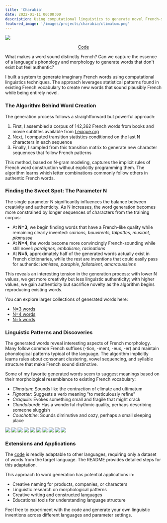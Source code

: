 ```yaml
---
title: 'Charabia'
date: 2022-01-11 00:00:00
description: Using computational linguistics to generate novel French-sounding words.
featured_image: '/images/projects/charabia/climatum.png'
---
```

![](/images/projects/charabia/fantatoires.png)
<center>
<a href="https://github.com/ccolas/charabia" class="btn">Code</a>
</center>

What makes a word sound distinctly French? Can we capture the essence of a language's phonology and morphology to generate words that don't exist but feel authentic?

I built a system to generate imaginary French words using computational linguistics techniques. The approach leverages statistical patterns found in existing French vocabulary to create new words that sound plausibly French while being entirely novel.

### The Algorithm Behind Word Creation

The generation process follows a straightforward but powerful approach:

<ol>
    <li>First, I assembled a corpus of 142,362 French words from books and movie subtitles available from <a href="http://www.lexique.org/">Lexique.org</a></li>
    <li>Next, I computed transition statistics conditioned on the last N characters in each sequence</li>
    <li>Finally, I sampled from this transition matrix to generate new character sequences that follow French patterns</li>
</ol>

This method, based on N-gram modeling, captures the implicit rules of French word construction without explicitly programming them. The algorithm learns which letter combinations commonly follow others in authentic French words.

### Finding the Sweet Spot: The Parameter N

The single parameter N significantly influences the balance between creativity and authenticity. As N increases, the word generation becomes more constrained by longer sequences of characters from the training corpus:

* At **N=3**, we begin finding words that have a French-like quality while remaining clearly invented: *sairions, bouvirents, talpottes, musiant, plamusse*
* At **N=4**, the words become more convincingly French-sounding while still novel: *paraignes, embalisme, racinations*
* At **N=5**, approximately half of the generated words actually exist in French dictionaries, while the rest are inventions that could easily pass for authentic: *lamistes, paraphie, fallotaient, amarcoussiens*

This reveals an interesting tension in the generation process: with lower N values, we get more creativity but less linguistic authenticity; with higher values, we gain authenticity but sacrifice novelty as the algorithm begins reproducing existing words.

You can explore larger collections of generated words here:
- [N=3 words](/data/post/charabia/seq3.txt)
- [N=4 words](/data/post/charabia/seq4.txt)
- [N=5 words](/data/post/charabia/seq5.txt)

### Linguistic Patterns and Discoveries

The generated words reveal interesting aspects of French morphology. Many follow common French suffixes (-tion, -ment, -eux, -er) and maintain phonological patterns typical of the language. The algorithm implicitly learns rules about consonant clustering, vowel sequencing, and syllable structure that make French sound distinctive.

Some of my favorite generated words seem to suggest meanings based on their morphological resemblance to existing French vocabulary:

- *Climatum*: Sounds like the contraction of climate and ultimatum
- *Fignotter*: Suggests a verb meaning "to meticulously refine"
- *Craquille*: Evokes something small and fragile that might crack
- *Glandalourdi*: Has a wonderful rhythmic quality, perhaps describing someone sluggish
- *Couchottine*: Sounds diminutive and cozy, perhaps a small sleeping place

<div class="gallery" data-columns="3">
	<img src="/images/projects/charabia/climatum.png">
	<img src="/images/projects/charabia/fignotter.png">
	<img src="/images/projects/charabia/gouvernaliser.png">
	<img src="/images/projects/charabia/craquille.png">
	<img src="/images/projects/charabia/fantatoires.png">
	<img src="/images/projects/charabia/glandalourdi.png">
	<img src="/images/projects/charabia/couchottine.png">
	<img src="/images/projects/charabia/sélénins.png">
	<img src="/images/projects/charabia/faradars.png">
	<img src="/images/projects/charabia/caricoré.png">
</div>

### Extensions and Applications

The [code](https://github.com/ccolas/charabia) is readily adaptable to other languages, requiring only a dataset of words from the target language. The README provides detailed steps for this adaptation.

This approach to word generation has potential applications in:
- Creative naming for products, companies, or characters
- Linguistic research on morphological patterns
- Creative writing and constructed languages
- Educational tools for understanding language structure

Feel free to experiment with the code and generate your own linguistic inventions across different languages and parameter settings.

